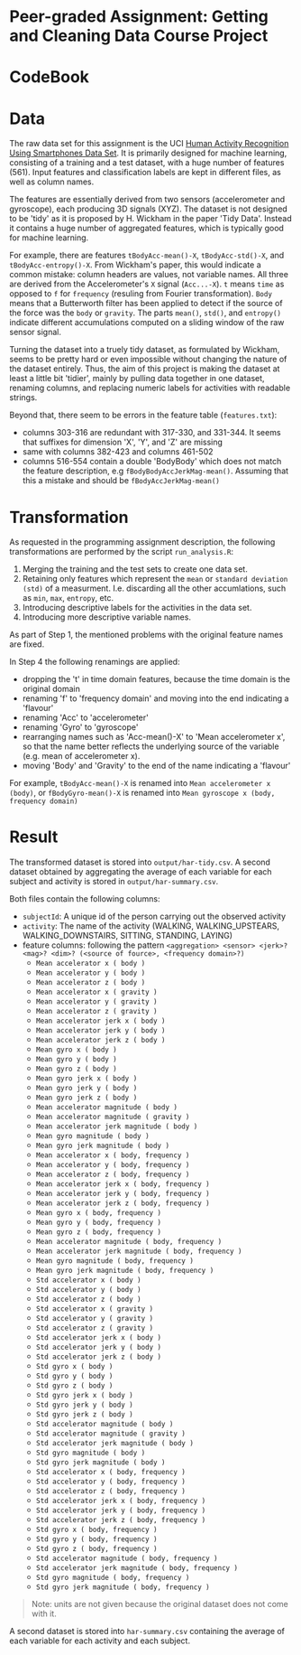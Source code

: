 # Peer-graded Assignment: Getting and Cleaning Data Course Project
# CodeBook

# Data

The raw data set for this assignment is the UCI [
Human Activity Recognition Using Smartphones Data Set](http://archive.ics.uci.edu/ml/datasets/Human+Activity+Recognition+Using+Smartphones).
It is primarily designed for machine learning, consisting of a training and a test dataset,
with a huge number of features (561). Input features and classification labels are kept in different files, as well as column names.

The features are essentially derived from two sensors (accelerometer and gyroscope),
each producing 3D signals (XYZ).
The dataset is not designed to be 'tidy' as it is proposed by H. Wickham in the paper 'Tidy Data'.
Instead it contains a huge number of aggregated features, which is typically good for machine learning.

For example, there are features `tBodyAcc-mean()-X`, `tBodyAcc-std()-X`, and `tBodyAcc-entropy()-X`.
From Wickham's paper, this would indicate a common mistake: column headers are values, not variable names. All three are derived from the Accelerometer's `X` signal (`Acc...-X`). `t` means `time` as opposed to `f` for `frequency` (resuling from Fourier transformation). `Body` means that a Butterworth filter has been applied to detect if the source of the force was the `body` or `gravity`. The parts `mean()`, `std()`, and `entropy()` indicate different accumulations computed on a sliding window of the raw sensor signal.

Turning the dataset into a truely tidy dataset, as formulated by Wickham, seems to be pretty hard or even impossible without changing the nature of the dataset entirely.
Thus, the aim of this project is making the dataset at least a little bit 'tidier', mainly by pulling data together in one dataset, renaming columns, and replacing numeric labels for activities with readable strings.

Beyond that, there seem to be errors in the feature table (`features.txt`):
- columns 303-316 are redundant with 317-330, and 331-344. It seems that suffixes for dimension 'X', 'Y', and 'Z' are missing
- same with columns 382-423 and columns 461-502
- columns 516-554 contain a double 'BodyBody' which does not match the feature description, e.g `fBodyBodyAccJerkMag-mean()`. Assuming that this a mistake and should be `fBodyAccJerkMag-mean()`

# Transformation

As requested in the programming assignment description, the following transformations are performed by the script
`run_analysis.R`:
1. Merging the training and the test sets to create one data set.
2. Retaining only features which represent the `mean` or `standard deviation (std)` of a measurment. I.e. discarding all the other accumlations, such as `min`, `max`, `entropy`, etc.
3. Introducing descriptive labels for the activities in the data set.
4. Introducing more descriptive variable names.

As part of Step 1, the mentioned problems with the original feature names are fixed.

In Step 4 the following renamings are applied:
- dropping the 't' in time domain features, because the time domain is the original domain
- renaming 'f' to 'frequency domain' and moving into the end indicating a 'flavour'
- renaming 'Acc' to 'accelerometer'
- renaming 'Gyro' to 'gyroscope'
- rearranging names such as 'Acc-mean()-X' to 'Mean accelerometer x', so that the name better reflects the underlying source of the variable (e.g. mean of accelerometer x).
- moving 'Body' and 'Gravity' to the end of the name indicating a 'flavour'

For example, `tBodyAcc-mean()-X` is renamed into `Mean accelerometer x (body)`,
or `fBodyGyro-mean()-X` is renamed into `Mean gyroscope x (body, frequency domain)`

# Result

The transformed dataset is stored into `output/har-tidy.csv`.
A second dataset obtained by aggregating the average of each variable for each subject and activity is stored
in `output/har-summary.csv`.

Both files contain the following columns:
- `subjectId`: A unique id of the person carrying out the observed activity
- `activity`: The name of the activity (WALKING, WALKING_UPSTEARS, WALKING_DOWNSTAIRS, SITTING, STANDING, LAYING)
- feature columns: following the pattern `<aggregation> <sensor> <jerk>? <mag>? <dim>? (<source of fource>, <frequency domain>?)`
  - `Mean accelerator x ( body )`
  - `Mean accelerator y ( body )`
  - `Mean accelerator z ( body )`
  - `Mean accelerator x ( gravity )`
  - `Mean accelerator y ( gravity )`
  - `Mean accelerator z ( gravity )`
  - `Mean accelerator jerk x ( body )`
  - `Mean accelerator jerk y ( body )`
  - `Mean accelerator jerk z ( body )`
  - `Mean gyro x ( body )`
  - `Mean gyro y ( body )`
  - `Mean gyro z ( body )`
  - `Mean gyro jerk x ( body )`
  - `Mean gyro jerk y ( body )`
  - `Mean gyro jerk z ( body )`
  - `Mean accelerator magnitude ( body )`
  - `Mean accelerator magnitude ( gravity )`
  - `Mean accelerator jerk magnitude ( body )`
  - `Mean gyro magnitude ( body )`
  - `Mean gyro jerk magnitude ( body )`
  - `Mean accelerator x ( body, frequency )`
  - `Mean accelerator y ( body, frequency )`
  - `Mean accelerator z ( body, frequency )`
  - `Mean accelerator jerk x ( body, frequency )`
  - `Mean accelerator jerk y ( body, frequency )`
  - `Mean accelerator jerk z ( body, frequency )`
  - `Mean gyro x ( body, frequency )`
  - `Mean gyro y ( body, frequency )`
  - `Mean gyro z ( body, frequency )`
  - `Mean accelerator magnitude ( body, frequency )`
  - `Mean accelerator jerk magnitude ( body, frequency )`
  - `Mean gyro magnitude ( body, frequency )`
  - `Mean gyro jerk magnitude ( body, frequency )`
  - `Std accelerator x ( body )`
  - `Std accelerator y ( body )`
  - `Std accelerator z ( body )`
  - `Std accelerator x ( gravity )`
  - `Std accelerator y ( gravity )`
  - `Std accelerator z ( gravity )`
  - `Std accelerator jerk x ( body )`
  - `Std accelerator jerk y ( body )`
  - `Std accelerator jerk z ( body )`
  - `Std gyro x ( body )`
  - `Std gyro y ( body )`
  - `Std gyro z ( body )`
  - `Std gyro jerk x ( body )`
  - `Std gyro jerk y ( body )`
  - `Std gyro jerk z ( body )`
  - `Std accelerator magnitude ( body )`
  - `Std accelerator magnitude ( gravity )`
  - `Std accelerator jerk magnitude ( body )`
  - `Std gyro magnitude ( body )`
  - `Std gyro jerk magnitude ( body )`
  - `Std accelerator x ( body, frequency )`
  - `Std accelerator y ( body, frequency )`
  - `Std accelerator z ( body, frequency )`
  - `Std accelerator jerk x ( body, frequency )`
  - `Std accelerator jerk y ( body, frequency )`
  - `Std accelerator jerk z ( body, frequency )`
  - `Std gyro x ( body, frequency )`
  - `Std gyro y ( body, frequency )`
  - `Std gyro z ( body, frequency )`
  - `Std accelerator magnitude ( body, frequency )`
  - `Std accelerator jerk magnitude ( body, frequency )`
  - `Std gyro magnitude ( body, frequency )`
  - `Std gyro jerk magnitude ( body, frequency )`

> Note: units are not given because the original dataset does not come with it.

A second dataset is stored into `har-summary.csv` containing the average of each variable for each activity and each subject.
